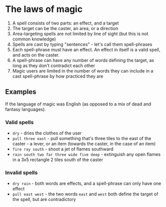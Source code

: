 # The laws of magic

1. A spell consists of two parts: an effect, and a target
1. The target can be the caster, an area, or a direction
1. Area-targeting spells are not limited by line of sight (but this is not common knowledge)
1. Spells are cast by typing "sentences" - let's call them spell-phrases
1. Each spell-phrase must have an effect. An effect in itself is a valid spell, and acts on the caster.
1. A spell-phrase can have any number of words defining the target, as long as they don't contradict each other
1. Magic users are limited in the number of words they can include in a cast spell-phrase by how practiced they are

## Examples

If the language of magic was English (as opposed to a mix of dead and fantasy languages).

### Valid spells

 * `dry` - dries the clothes of the user
 * `pull three east` - pull something that's three tiles to the east of the caster - a lever, or an item (towards the caster, in the case of an item)
 * `fire ray south` - shoot a jet of flames southward
 * `rain south two far three wide five deep` - extinguish any open flames in a 3x5 rectangle 2 tiles south of the caster

### Invalid spells

 * `dry rain` - both words are effects, and a spell-phrase can only have one effect
 * `pull east west` - the two words `east` and `west` both define the target of the spell, but are contradictory

